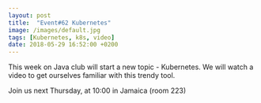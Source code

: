 ```yaml
---
layout: post
title:  "Event#62 Kubernetes"
image: /images/default.jpg
tags: [Kubernetes, k8s, video]
date: 2018-05-29 16:52:00 +0200
---
```


This week on Java club
will start a new topic - Kubernetes. We will watch a video to get ourselves familiar with this trendy tool. []()

Join us next Thursday, at 10:00 in Jamaica (room 223)

